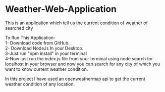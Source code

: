 # Weather-Web-Application
This is an application which tell us the current condition of weather of searched city


To Run This Application-                                                                                                                                                         
1- Download code from GitHub.                                                                                                                                                   
2- Download NodeJs In your Desktop.                                                                                                                                             
3-Just run "npm install" in your terminal                                                                                                                    
4-Now just run the index.js file from your terminal using node 
search for localhost in your browser and now you can search for any city of which you want to know current weather condition.

In this project I have used an openweathermap api to get the current weather condition of any location.

